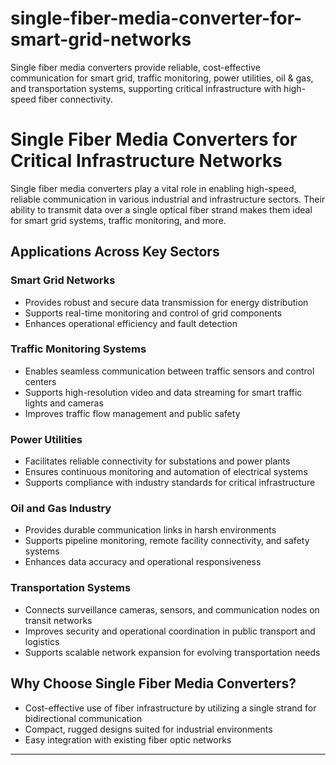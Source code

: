 # single-fiber-media-converter-for-smart-grid-networks
Single fiber media converters provide reliable, cost-effective communication for smart grid, traffic monitoring, power utilities, oil &amp; gas, and transportation systems, supporting critical infrastructure with high-speed fiber connectivity.

# Single Fiber Media Converters for Critical Infrastructure Networks

Single fiber media converters play a vital role in enabling high-speed, reliable communication in various industrial and infrastructure sectors. Their ability to transmit data over a single optical fiber strand makes them ideal for smart grid systems, traffic monitoring, and more.

## Applications Across Key Sectors

### Smart Grid Networks  
- Provides robust and secure data transmission for energy distribution  
- Supports real-time monitoring and control of grid components  
- Enhances operational efficiency and fault detection  

### Traffic Monitoring Systems  
- Enables seamless communication between traffic sensors and control centers  
- Supports high-resolution video and data streaming for smart traffic lights and cameras  
- Improves traffic flow management and public safety  

### Power Utilities  
- Facilitates reliable connectivity for substations and power plants  
- Ensures continuous monitoring and automation of electrical systems  
- Supports compliance with industry standards for critical infrastructure  

### Oil and Gas Industry  
- Provides durable communication links in harsh environments  
- Supports pipeline monitoring, remote facility connectivity, and safety systems  
- Enhances data accuracy and operational responsiveness  

### Transportation Systems  
- Connects surveillance cameras, sensors, and communication nodes on transit networks  
- Improves security and operational coordination in public transport and logistics  
- Supports scalable network expansion for evolving transportation needs  

## Why Choose Single Fiber Media Converters?  
- Cost-effective use of fiber infrastructure by utilizing a single strand for bidirectional communication  
- Compact, rugged designs suited for industrial environments  
- Easy integration with existing fiber optic networks  

---

